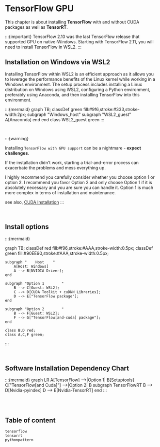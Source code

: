 # TensorFlow GPU

This chapter is about installing **TensorFlow** with and without CUDA packages as well as **TensorRT**.

:::{important}
 TensorFlow 2.10 was the last TensorFlow release that supported GPU on native-Windows. Starting with TensorFlow 2.11, you will need to install TensorFlow in WSL2.
:::

## Installation on Windows via WSL2

Installing TensorFlow within WSL2 is an efficient approach as it allows you to leverage the performance benefits of the Linux kernel while working in a Windows environment. The setup process includes installing a Linux distribution on Windows using WSL2, configuring a Python environment, preferably using Anaconda, and then installing TensorFlow into this environment.

:::{mermaid}
graph TB;
    classDef green fill:#9f6,stroke:#333,stroke-width:2px;
    subgraph "Windows_host"
        subgraph "WSL2_guest"
            A[Anaconda]
        end
    end
    class WSL2_guest green
:::

<br>

:::{warning}

Installing `TensorFlow with GPU support` can be a nightmare - **expect challenges**. 

If the installation didn't work, starting a trial-and-error process can exacerbate the problems and mess everything up.

I highly recommend you carefully consider whether you choose option 1 or option 2. I recommend you favor Option 2 and only choose Option 1 if it is absolutely necessary and you are sure you can handle it. Option 1 is much more complex in terms of installation and maintenance.


see also, [CUDA Installation](http://localhost:63342/mydocs/docs/build/html/nvidia/cuda_linux/cuda_linux.html)
:::

<br>

## Install options

:::{mermaid}

graph TB;
    classDef red fill:#f96,stroke:#AAA,stroke-width:0.5px;
    classDef green fill:#90EE90,stroke:#AAA,stroke-width:0.5px;

    subgraph "    Host    "
        A[Host: Windows] 
        A --> B[NVIDIA Driver];
    end

    subgraph "Option 1        "
        B --> C[Guest: WSL2];
        C --> D[CUDA Toolkit + cuDNN Libraries];
        D --> E["TensorFlow package"];
    end

    subgraph "Option 2        "
        B --> F[Guest: WSL2];
        F --> G["TensorFlow[and-cuda] package"];
    end

    class B,D red;
    class A,C,F green;
:::

<br>

## Software Installation Dependency Chart

:::{mermaid}
graph LR
    A[TensorFlow] -->|Option 1| B[Setuptools]
    C["TensorFlow[and Cuda]"] -->|Option 2| B
    subgraph TensorFlowRT
        B --> D[Nvidia-pyindex]
        D --> E[Nvidia-TensorRT]
    end
:::

<br>
<br>


## Table of content
```{toctree}
tensorflow
tensorrt
pythonpattern
```